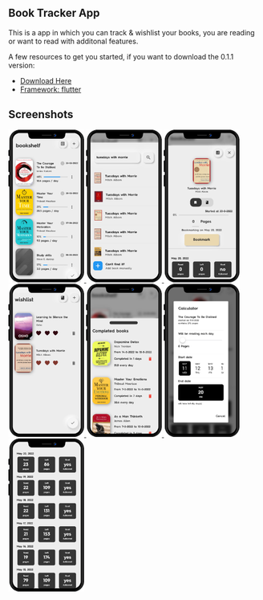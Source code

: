 ## Book Tracker App

This is a app in which you can track & wishlist your books, you are reading or want to read with additonal features. 

A few resources to get you started, if you want to download the 0.1.1 version:

- [Download Here](https://github.com/RishiAhuja/bookmarker/releases)
- [Framework: flutter](https://flutter.dev/)

## Screenshots
<a href="https://raw.githubusercontent.com/RishiAhuja/bookmarker/master/screen/1-e.png">
    <img src="screen/1-e.png" alt="screen1", height=30%, width=30%>
  </a>
  <a href="https://raw.githubusercontent.com/RishiAhuja/bookmarker/master/screen/3-e.png">
    <img src="screen/3-e.png" alt="screen2", height=30%, width=30%>
  </a>
  <a href="https://raw.githubusercontent.com/RishiAhuja/bookmarker/master/screen/2-e.png">
    <img src="screen/2-e.png" alt="screen3", height=30%, width=30%>
  </a>
  <a href="https://raw.githubusercontent.com/RishiAhuja/bookmarker/master/screen/4-e.png">
    <img src="screen/4-e.png" alt="screen4", height=30%, width=30%>
  </a>
  <a href="https://raw.githubusercontent.com/RishiAhuja/bookmarker/master/screen/5-e.png">
    <img src="screen/5-e.png" alt="screen4", height=30%, width=30%>
  </a>
  <a href="https://raw.githubusercontent.com/RishiAhuja/bookmarker/master/screen/6-e.png">
    <img src="screen/6-e.png" alt="screen4", height=30%, width=30%>
  </a>
  <a href="https://raw.githubusercontent.com/RishiAhuja/bookmarker/master/screen/7-e.png">
    <img src="screen/7-e.png" alt="screen4", height=30%, width=30%>
  </a>
